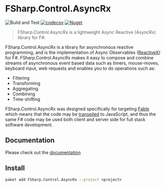 # FSharp.Control.AsyncRx

![Build and Test](https://github.com/dbrattli/AsyncRx/workflows/Build%20and%20Test/badge.svg)
[![codecov](https://codecov.io/gh/dbrattli/AsyncRx/branch/main/graph/badge.svg)](https://codecov.io/gh/dbrattli/AsyncRx)
[![Nuget](https://img.shields.io/nuget/vpre/FSharp.Control.AsyncRx)](https://www.nuget.org/packages/FSharp.Control.AsyncRx/)

> FSharp.Control.AsyncRx is a lightweight Async Reactive (AsyncRx) library for F#.

FSharp.Control.AsyncRx is a library for asynchronous reactive programming, and is the implementation of Async Observables ([ReactiveX](http://reactivex.io/)) for F#. FSharp.Control.AsyncRx makes it easy to compose and combine streams of asynchronous event based data such as timers, mouse-moves, keyboard input, web requests and enables you to do operations such as:

- Filtering
- Transforming
- Aggregating
- Combining
- Time-shifting

FSharp.Control.AsyncRx was designed specifically for targeting [Fable](http://fable.io/) which means that the code may be [transpiled](https://en.wikipedia.org/wiki/Source-to-source_compiler) to JavaScript, and thus the same F# code may be used both client and server side for full stack software development.

## Documentation

Please check out the [documentation](https://dbrattli.github.io/Reaction/)

## Install

```cmd
paket add FSharp.Control.AsyncRx --project <project>
```
